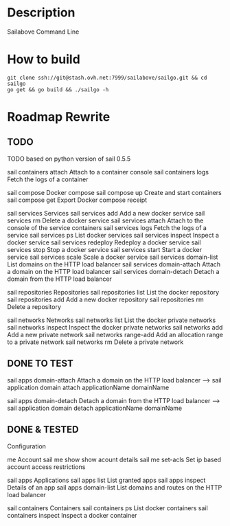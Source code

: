 # Description
Sailabove Command Line

# How to build
```
git clone ssh://git@stash.ovh.net:7999/sailabove/sailgo.git && cd sailgo
go get && go build && ./sailgo -h
```

# Roadmap Rewrite
## TODO

TODO based on python version of sail 0.5.5

sail containers attach   Attach to a container console
sail containers logs     Fetch the logs of a container

sail compose             Docker compose
sail compose up          Create and start containers
sail compose get         Export Docker compose receipt

sail services                Services
sail services add            Add a new docker service
sail services rm             Delete a docker service
sail services attach         Attach to the console of the service containers
sail services logs           Fetch the logs of a service
sail services ps             List docker services
sail services inspect        Inspect a docker service
sail services redeploy       Redeploy a docker service
sail services stop           Stop a docker service
sail services start          Start a docker service
sail services scale          Scale a docker service
sail services domain-list    List domains on the HTTP load balancer
sail services domain-attach  Attach a domain on the HTTP load balancer
sail services domain-detach  Detach a domain from the HTTP load balancer

sail repositories        Repositories
sail repositories list   List the docker repository
sail repositories add    Add a new docker repository
sail repositories rm     Delete a repository

sail networks            Networks
sail networks list       List the docker private networks
sail networks inspect    Inspect the docker private networks
sail networks add        Add a new private network
sail networks range-add  Add an allocation range to a private network
sail networks rm         Delete a private network

## DONE TO TEST
sail apps domain-attach       Attach a domain on the HTTP load balancer
--> sail application domain attach applicationName domainName

sail apps domain-detach       Detach a domain from the HTTP load balancer
--> sail application domain detach applicationName domainName

## DONE & TESTED
Configuration

me                  Account
sail me show        show acount details
sail me set-acls    Set ip based account access restrictions

sail apps               Applications
sail apps list          List granted apps
sail apps inspect       Details of an app
sail apps domain-list   List domains and routes on the HTTP load balancer

sail containers          Containers
sail containers ps       List docker containers
sail containers inspect  Inspect a docker container

